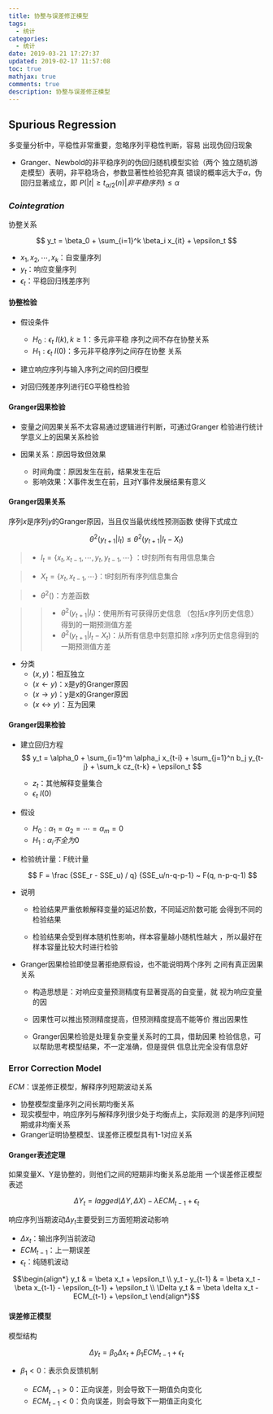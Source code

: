 ```yaml
---
title: 协整与误差修正模型
tags:
  - 统计
categories:
  - 统计
date: 2019-03-21 17:27:37
updated: 2019-02-17 11:57:08
toc: true
mathjax: true
comments: true
description: 协整与误差修正模型
---
```


##	Spurious Regression

多变量分析中，平稳性非常重要，忽略序列平稳性判断，容易
出现伪回归现象

-	Granger、Newbold的非平稳序列的伪回归随机模型实验（两个
	独立随机游走模型）表明，非平稳场合，参数显著性检验犯弃真
	错误的概率远大于$\alpha$，伪回归显著成立，即
	$P(|t| \geqslant t_{\alpha/2}(n) | 非平稳序列) \leqslant \alpha$

###	*Cointegration*

协整关系

$$
y_t = \beta_0 + \sum_{i=1}^k \beta_i x_{it} + \epsilon_t
$$

-	${x_1}, {x_2}, \cdots, {x_k}$：自变量序列
-	$y_t$：响应变量序列
-	${\epsilon_t}$：平稳回归残差序列

####	协整检验

-	假设条件

	-	$H_0: \epsilon_t ~ I(k), k \geqslant 1$：多元非平稳
		序列之间不存在协整关系
	-	$H_1: \epsilon_t ~ I(0)$：多元非平稳序列之间存在协整
		关系

-	建立响应序列与输入序列之间的回归模型

-	对回归残差序列进行EG平稳性检验

####	Granger因果检验

-	变量之间因果关系不太容易通过逻辑进行判断，可通过Granger
	检验进行统计学意义上的因果关系检验

-	因果关系：原因导致但效果
	-	时间角度：原因发生在前，结果发生在后
	-	影响效果：X事件发生在前，且对Y事件发展结果有意义

####	Granger因果关系

序列${x}$是序列${y}$的Granger原因，当且仅当最优线性预测函数
使得下式成立

$$
\theta^2(y_{t+1}|I_t) \leq \theta^2(y_{t+1}|I_t-X_t)
$$

> - $I_t = \{ x_t, x_{t-1}, \cdots, y_t, y_{t-1}, \cdots \}$
	：t时刻所有有用信息集合

> - $X_t = \{ x_t, x_{t-1}, \cdots \}$：t时刻所有序列信息集合

> - $\theta^2()$：方差函数

> > -	$\theta^2(y_{t+1}|I_t)$：使用所有可获得历史信息
		（包括${x}$序列历史信息）得到的一期预测值方差
> > -	$\theta^2(y_{t+1}|I_t-X_t)$：从所有信息中刻意扣除
		${x}$序列历史信息得到的一期预测值方差

-	分类
	-	$(x, y)$：相互独立
	-	$(x \leftarrow y)$：x是y的Granger原因
	-	$(x \rightarrow y)$：y是x的Granger原因
	-	$(x \leftrightarrow y)$：互为因果

####	Granger因果检验

-	建立回归方程
	$$
	y_t = \alpha_0 + \sum_{i=1}^m \alpha_i x_{t-i} +
		\sum_{j=1}^n b_j y_{t-j} + \sum_k cz_{t-k} +
		\epsilon_t
	$$

	-	$z_t$：其他解释变量集合
	-	$\epsilon_t ~ I(0)$

-	假设
	-	$H_0: \alpha_1 = \alpha_2 = \cdots = \alpha_m = 0$
	-	$H_1: \alpha_i 不全为0$

-	检验统计量：F统计量

	$$
	F = \frac {SSE_r - SSE_u) / q} {SSE_u/n-q-p-1}
		~ F(q, n-p-q-1)
	$$

-	说明

	-	检验结果严重依赖解释变量的延迟阶数，不同延迟阶数可能
		会得到不同的检验结果

	-	检验结果会受到样本随机性影响，样本容量越小随机性越大
		，所以最好在样本容量比较大时进行检验

-	Granger因果检验即使显著拒绝原假设，也不能说明两个序列
	之间有真正因果关系

	-	构造思想是：对响应变量预测精度有显著提高的自变量，就
		视为响应变量的因

	-	因果性可以推出预测精度提高，但预测精度提高不能等价
		推出因果性

	-	Granger因果检验是处理复杂变量关系时的工具，借助因果
		检验信息，可以帮助思考模型结果，不一定准确，但是提供
		信息比完全没有信息好

###	Error Correction Model

*ECM*：误差修正模型，解释序列短期波动关系

-	协整模型度量序列之间长期均衡关系
-	现实模型中，响应序列与解释序列很少处于均衡点上，实际观测
	的是序列间短期或非均衡关系
-	Granger证明协整模型、误差修正模型具有1-1对应关系

####	Granger表述定理

如果变量X、Y是协整的，则他们之间的短期非均衡关系总能用
一个误差修正模型表述

$$
\Delta Y_t = lagged(\Delta Y, \Delta X) - 
	\lambda ECM_{t-1} + \epsilon_t
$$

响应序列当期波动$\Delta y_t$主要受到三方面短期波动影响

-	$\Delta x_t$：输出序列当前波动
-	$ECM_{t-1}$：上一期误差
-	$\epsilon_t$：纯随机波动

$$\begin{align*}
y_t & = \beta x_t + \epsilon_t \\
y_t - y_{t-1} & = \beta x_t - \beta x_{t-1} - \epsilon_{t-1}
	+ \epsilon_t \\
\Delta y_t & = \beta \delta x_t - ECM_{t-1} + \epsilon_t
\end{align*}$$

####	误差修正模型

模型结构

$$
\Delta y_t = \beta_0 \Delta x_t + \beta_1 ECM_{t-1} +
	\epsilon_t
$$


-	$\beta_1 < 0$：表示负反馈机制

	-	$ECM_{t-1} > 0$：正向误差，则会导致下一期值负向变化
	-	$ECM_{t-1} < 0$：负向误差，则会导致下一期值正向变化





